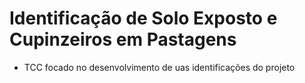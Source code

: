 # Identificação de Solo Exposto e Cupinzeiros em Pastagens

- TCC focado no desenvolvimento de uas identificações do projeto
